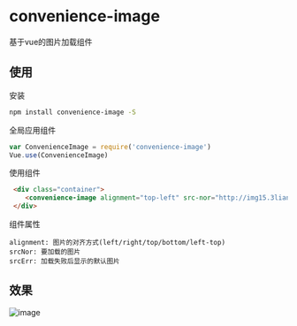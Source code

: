 # convenience-image

基于vue的图片加载组件

## 使用

安装
``` bash
npm install convenience-image -S
```

全局应用组件
``` javascript
var ConvenienceImage = require('convenience-image')
Vue.use(ConvenienceImage)
```

使用组件
``` html
 <div class="container">
    <convenience-image alignment="top-left" src-nor="http://img15.3lian.com/2015/f1/173/d/40.jpg" :src-err="defaultImg"/>
 </div>
```

组件属性
```
alignment: 图片的对齐方式(left/right/top/bottom/left-top)
srcNor: 要加载的图片
srcErr: 加载失败后显示的默认图片
```

## 效果
![image](https://github.com/kuangch/convenience-image/blob/master/screen.jpg)